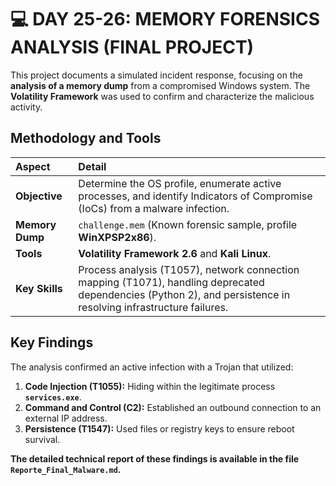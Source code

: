 # 💻 DAY 25-26: MEMORY FORENSICS ANALYSIS (FINAL PROJECT)

This project documents a simulated incident response, focusing on the **analysis of a memory dump** from a compromised Windows system. The **Volatility Framework** was used to confirm and characterize the malicious activity.

## Methodology and Tools

| Aspect | Detail |
| :--- | :--- |
| **Objective** | Determine the OS profile, enumerate active processes, and identify Indicators of Compromise (IoCs) from a malware infection. |
| **Memory Dump** | `challenge.mem` (Known forensic sample, profile **WinXPSP2x86**). |
| **Tools** | **Volatility Framework 2.6** and **Kali Linux**. |
| **Key Skills** | Process analysis (T1057), network connection mapping (T1071), handling deprecated dependencies (Python 2), and persistence in resolving infrastructure failures. |

## Key Findings

The analysis confirmed an active infection with a Trojan that utilized:

1.  **Code Injection (T1055):** Hiding within the legitimate process **`services.exe`**.
2.  **Command and Control (C2):** Established an outbound connection to an external IP address.
3.  **Persistence (T1547):** Used files or registry keys to ensure reboot survival.

**The detailed technical report of these findings is available in the file `Reporte_Final_Malware.md`.**
